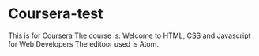 # Coursera-test
This is for Coursera
The course is: Welcome to HTML, CSS and Javascript for Web Developers
The editoor used is Atom.
